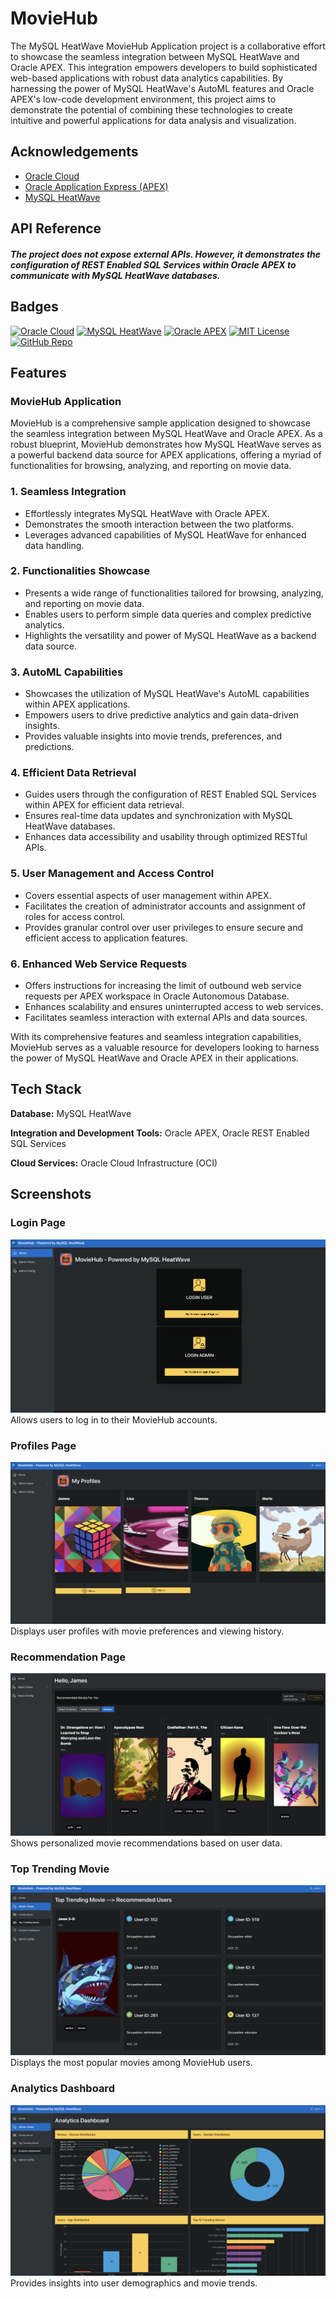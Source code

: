 
# MovieHub

The MySQL HeatWave MovieHub Application project is a collaborative effort to showcase the seamless integration between MySQL HeatWave and Oracle APEX. This integration empowers developers to build sophisticated web-based applications with robust data analytics capabilities. By harnessing the power of MySQL HeatWave's AutoML features and Oracle APEX's low-code development environment, this project aims to demonstrate the potential of combining these technologies to create intuitive and powerful applications for data analysis and visualization.

## Acknowledgements

 - [Oracle Cloud](https://docs.oracle.com/en/cloud/get-started/index.html)
 - [Oracle Application Express (APEX)](https://docs.oracle.com/cd/E17781_01/doc.112/e18644/intro_app.htm#TDPAX01000)
 - [MySQL HeatWave](https://www.mysql.com/products/mysqlheatwave/)


## API Reference

##### The project does not expose external APIs. However, it demonstrates the configuration of REST Enabled SQL Services within Oracle APEX to communicate with MySQL HeatWave databases.




## Badges


[![Oracle Cloud](https://img.shields.io/badge/Cloud-Oracle-orange)](https://cloud.oracle.com/)
[![MySQL HeatWave](https://img.shields.io/badge/Database-MySQL%20HeatWave-blue)](https://www.mysql.com/products/heatwave/)
[![Oracle APEX](https://img.shields.io/badge/Platform-Oracle%20APEX-yellow)](https://apex.oracle.com/)
[![MIT License](https://img.shields.io/badge/License-MIT-green.svg)](https://choosealicense.com/licenses/mit/)
[![GitHub Repo](https://img.shields.io/badge/GitHub-Repo-brightgreen)](https://github.com/your-username/your-repo)


## Features
### MovieHub  Application

MovieHub is a comprehensive sample application designed to showcase the seamless integration between MySQL HeatWave and Oracle APEX. As a robust blueprint, MovieHub demonstrates how MySQL HeatWave serves as a powerful backend data source for APEX applications, offering a myriad of functionalities for browsing, analyzing, and reporting on movie data.


### 1. Seamless Integration
- Effortlessly integrates MySQL HeatWave with Oracle APEX.
- Demonstrates the smooth interaction between the two platforms.
- Leverages advanced capabilities of MySQL HeatWave for enhanced data handling.

### 2. Functionalities Showcase
- Presents a wide range of functionalities tailored for browsing, analyzing, and reporting on movie data.
- Enables users to perform simple data queries and complex predictive analytics.
- Highlights the versatility and power of MySQL HeatWave as a backend data source.

### 3. AutoML Capabilities
- Showcases the utilization of MySQL HeatWave's AutoML capabilities within APEX applications.
- Empowers users to drive predictive analytics and gain data-driven insights.
- Provides valuable insights into movie trends, preferences, and predictions.

### 4. Efficient Data Retrieval
- Guides users through the configuration of REST Enabled SQL Services within APEX for efficient data retrieval.
- Ensures real-time data updates and synchronization with MySQL HeatWave databases.
- Enhances data accessibility and usability through optimized RESTful APIs.

### 5. User Management and Access Control
- Covers essential aspects of user management within APEX.
- Facilitates the creation of administrator accounts and assignment of roles for access control.
- Provides granular control over user privileges to ensure secure and efficient access to application features.

### 6. Enhanced Web Service Requests
- Offers instructions for increasing the limit of outbound web service requests per APEX workspace in Oracle Autonomous Database.
- Enhances scalability and ensures uninterrupted access to web services.
- Facilitates seamless interaction with external APIs and data sources.

With its comprehensive features and seamless integration capabilities, MovieHub serves as a valuable resource for developers looking to harness the power of MySQL HeatWave and Oracle APEX in their applications.
## Tech Stack

**Database:** MySQL HeatWave

**Integration and Development Tools:** Oracle APEX, Oracle REST Enabled SQL Services

**Cloud Services:** Oracle Cloud Infrastructure (OCI)


## Screenshots

### Login Page
![Login Page](images/Login.png)
Allows users to log in to their MovieHub accounts.

### Profiles Page
![Profiles Page](images/Profiles.png)
Displays user profiles with movie preferences and viewing history.

### Recommendation Page
![Recommendation Page](images/Recommendation.png)
Shows personalized movie recommendations based on user data.

### Top Trending Movie
![Top Trending Movie](images/Top_Trending_Movie.png)
Displays the most popular movies among MovieHub users.

### Analytics Dashboard
![Analytics Dashboard](images/Analytics_Dashboard.png)
Provides insights into user demographics and movie trends.

